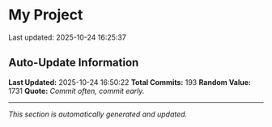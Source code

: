 # My Project


Last updated: 2025-10-24 16:25:37








































































































































































































































































































































































































































































































































































































## Auto-Update Information

**Last Updated:** 2025-10-24 16:50:22
**Total Commits:** 193
**Random Value:** 1731
**Quote:** _Commit often, commit early._

---
_This section is automatically generated and updated._